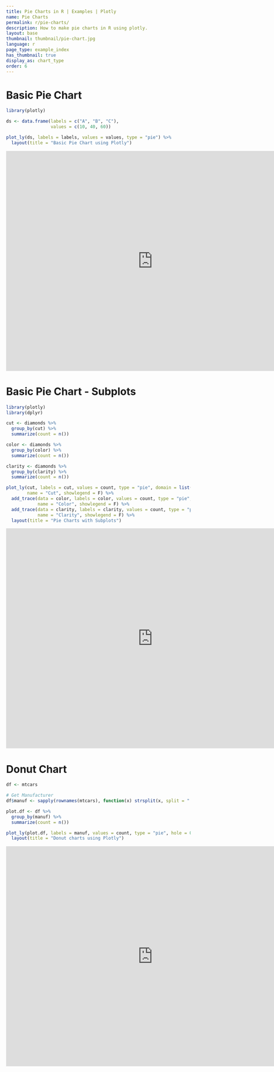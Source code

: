 ```yaml
---
title: Pie Charts in R | Examples | Plotly
name: Pie Charts
permalink: r/pie-charts/
description: How to make pie charts in R using plotly.
layout: base
thumbnail: thumbnail/pie-chart.jpg
language: r
page_type: example_index
has_thumbnail: true
display_as: chart_type
order: 6
---
```

# Basic Pie Chart

```r
library(plotly)

ds <- data.frame(labels = c("A", "B", "C"),
                 values = c(10, 40, 60))

plot_ly(ds, labels = labels, values = values, type = "pie") %>%
  layout(title = "Basic Pie Chart using Plotly")
```
<iframe src="https://plot.ly/~RPlotBot/2887" width="800" height="600" id="igraph" scrolling="no" seamless="seamless" frameBorder="0"> </iframe>

# Basic Pie Chart - Subplots

```r
library(plotly)
library(dplyr)

cut <- diamonds %>%
  group_by(cut) %>%
  summarize(count = n())

color <- diamonds %>%
  group_by(color) %>%
  summarize(count = n())

clarity <- diamonds %>%
  group_by(clarity) %>%
  summarize(count = n())

plot_ly(cut, labels = cut, values = count, type = "pie", domain = list(x = c(0, 0.4), y = c(0.4, 1)),
        name = "Cut", showlegend = F) %>%
  add_trace(data = color, labels = color, values = count, type = "pie", domain = list(x = c(0.6, 1), y = c(0.4, 1)),
            name = "Color", showlegend = F) %>%
  add_trace(data = clarity, labels = clarity, values = count, type = "pie", domain = list(x = c(0.25, 0.75), y = c(0, 0.6)),
            name = "Clarity", showlegend = F) %>%
  layout(title = "Pie Charts with Subplots")
```

<iframe src="https://plot.ly/~RPlotBot/2889" width="800" height="600" id="igraph" scrolling="no" seamless="seamless" frameBorder="0"> </iframe>

# Donut Chart


```r
df <- mtcars

# Get Manufacturer
df$manuf <- sapply(rownames(mtcars), function(x) strsplit(x, split = " ")[[1]][1])

plot.df <- df %>%
  group_by(manuf) %>%
  summarize(count = n())

plot_ly(plot.df, labels = manuf, values = count, type = "pie", hole = 0.6, showlegend = F) %>%
  layout(title = "Donut charts using Plotly")
```

<iframe src="https://plot.ly/~RPlotBot/2897" width="800" height="600" id="igraph" scrolling="no" seamless="seamless" frameBorder="0"> </iframe>


